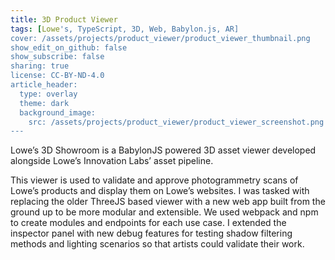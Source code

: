 ```yaml
---
title: 3D Product Viewer
tags: [Lowe's, TypeScript, 3D, Web, Babylon.js, AR]
cover: /assets/projects/product_viewer/product_viewer_thumbnail.png
show_edit_on_github: false
show_subscribe: false
sharing: true
license: CC-BY-ND-4.0
article_header:
  type: overlay
  theme: dark
  background_image:
    src: /assets/projects/product_viewer/product_viewer_screenshot.png
---
```


Lowe’s 3D Showroom is a BabylonJS powered 3D asset viewer developed alongside Lowe’s Innovation Labs’ asset pipeline.

<!--more-->

This viewer is used to validate and approve photogrammetry scans of Lowe’s products and display them on Lowe’s websites. I was tasked with replacing the older ThreeJS based viewer with a new web app built from the ground up to be more modular and extensible. We used webpack and npm to create modules and endpoints for each use case. I extended the inspector panel with new debug features for testing shadow filtering methods and lighting scenarios so that artists could validate their work.

